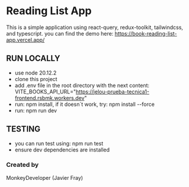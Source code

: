 # Reading List App
This is a simple application using react-query, redux-toolkit, tailwindcss, and typescript.
you can find the demo here: https://book-reading-list-app.vercel.app/

## RUN LOCALLY
- use node 20.12.2
- clone this project
- add .env file in the root directory with the next content:
    VITE_BOOKS_API_URL="https://jelou-prueba-tecnica1-frontend.rsbmk.workers.dev"
- run: npm install, if it doesn´t work, try: npm install --force
- run: npm run dev

## TESTING
- you can run test using: npm run test
- ensure dev dependencies are installed

### Created by
MonkeyDeveloper (Javier Fray)

